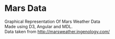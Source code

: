 # Mars Data
Graphical Representation Of Mars Weather Data
<br>
Made using D3, Angular and MDL.
<br>
Data taken from
http://marsweather.ingenology.com/
<br>
